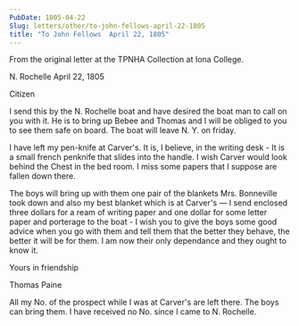 ```yaml
---
PubDate: 1805-04-22
Slug: letters/other/to-john-fellows-april-22-1805
title: "To John Fellows  April 22, 1805"
---
```


   From the original letter at the TPNHA Collection at Iona College.

   N. Rochelle April 22, 1805

   Citizen

   I send this by the N. Rochelle boat and have desired the boat man to
   call on you with it. He is to bring up Bebee and Thomas and I will be
   obliged to you to see them safe on board. The boat will leave N. Y.
   on friday.

   I have left my pen-knife at Carver's. It is, I believe, in the writing
   desk - It is a small french penknife that slides into the handle. I wish
   Carver would look behind the Chest in the bed room. I miss some papers
   that I suppose are fallen down there. 
   
   The boys will bring up with them one
   pair of the blankets Mrs. Bonneville took down and also my best blanket
   which is at Carver's &mdash; I send enclosed three dollars for a ream of writing
   paper and one dollar for some letter paper and porterage to the boat - I
   wish you to give the boys some good advice when you go with them and tell
   them that the better they behave, the better it will be for them. I am now
   their only dependance and they ought to know it.

   Yours in friendship

   Thomas Paine

   All my No. of the prospect while I was at Carver's are left there.
   The boys can bring them. I have received no No. since I came to N. Rochelle.


